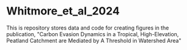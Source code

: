 # Whitmore_et_al_2024
This is repository stores data and code for creating figures in the publication, "Carbon Evasion Dynamics in a Tropical, High-Elevation, Peatland Catchment are Mediated by A Threshold in Watershed Area" 
